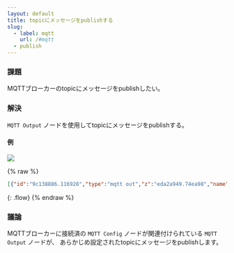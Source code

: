 ```yaml
---
layout: default
title: topicにメッセージをpublishする
slug:
  - label: mqtt
    url: /#mqtt
  - publish
---
```


### 課題

MQTTブローカーのtopicにメッセージをpublishしたい。

### 解決

<code class="node">MQTT Output</code> ノードを使用してtopicにメッセージをpublishする。

#### 例

![](/images/mqtt/publish-to-topic.png)

{% raw %}
~~~json
[{"id":"9c138886.116928","type":"mqtt out","z":"eda2a949.74ea98","name":"","topic":"sensors/livingroom/temp","qos":"","retain":"","broker":"61de5090.0f5d9","x":430,"y":100,"wires":[]},{"id":"ff654e7f.32e9e","type":"inject","z":"eda2a949.74ea98","name":"temperature","topic":"","payload":"22","payloadType":"num","repeat":"","crontab":"","once":false,"x":230,"y":100,"wires":[["9c138886.116928"]]},{"id":"61de5090.0f5d9","type":"mqtt-broker","z":"","broker":"localhost","port":"1883","clientid":"","usetls":false,"compatmode":true,"keepalive":"60","cleansession":true,"willTopic":"","willQos":"0","willPayload":"","birthTopic":"","birthQos":"0","birthPayload":""}]
~~~
{: .flow}
{% endraw %}

### 議論

MQTTブローカーに接続済の <code class="node">MQTT Config</code> ノードが関連付けられている <code class="node">MQTT Output</code> ノードが、
あらかじめ設定されたtopicにメッセージをpublishします。
